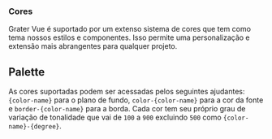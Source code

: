 ### Cores

Grater Vue é suportado por um extenso sistema de cores que tem como tema nossos estilos e componentes. Isso permite uma personalização e extensão mais abrangentes para qualquer projeto.

## Palette

As cores suportadas podem ser acessadas pelos seguintes ajudantes: `{color-name}` para o plano de fundo, `color-{color-name}` para a cor da fonte e `border-{color-name}` para a borda. Cada cor tem seu próprio grau de variação de tonalidade que vai de `100` a `900` excluindo `500` como `{color-name}-{degree}`.

<palette-example-1 />
